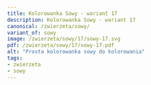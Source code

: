 ```yaml
---
title: Kolorowanka Sowy - wariant 17
description: Kolorowanka Sowy - wariant 17
canonical: /zwierzeta/sowy/
variant_of: sowy
image: /zwierzeta/sowy/17/sowy-17.svg
pdf: /zwierzeta/sowy/17/sowy-17.pdf
alt: "Prosta kolorowanka sowy do kolorowania"
tags:
- zwierzeta
- sowy
---
```

